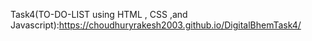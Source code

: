 Task4(TO-DO-LIST using HTML , CSS ,and Javascript):https://choudhuryrakesh2003.github.io/DigitalBhemTask4/
